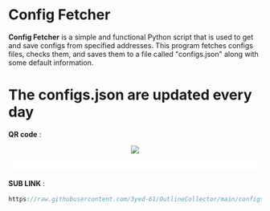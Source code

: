 # Config Fetcher

**Config Fetcher** is a simple and functional Python script that is used to get and save configs from specified addresses. This program fetches configs files, checks them, and saves them to a file called "configs.json" along with some default information.

# The configs.json are updated every day


**QR code** :

<p align="center"> 
   
 <img  width="70%" src="https://github.com/3yed-61/OutlineCollector/blob/924f0ce09f37da9284fb7c522a75338e2a871838/QR%20outline.png" />
 </p>

![212284100-561aa473-3905-4a80-b561-0d28506553ee](https://github.com/3yed-61/warpsub/blob/1e9fa0df21d00878653e25cbdfc49421092d1496/images/p.gif)


**SUB LINK** :
```POV-Ray SDL
https://raw.githubusercontent.com/3yed-61/OutlineCollector/main/configs.json
```
